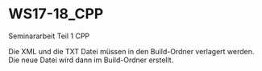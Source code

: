 # WS17-18_CPP
Seminararbeit Teil 1 CPP

Die XML und die TXT Datei müssen in den Build-Ordner verlagert werden.
Die neue Datei wird dann im Build-Ordner erstellt.
